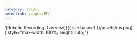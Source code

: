 ```yaml
---
category: Jekyll
permalink: /pages/BE/
---
```


![Robotic Recording Overview]({{ site.baseurl }}/assets/ms.png){:style="max-width: 100%; height: auto;"}
